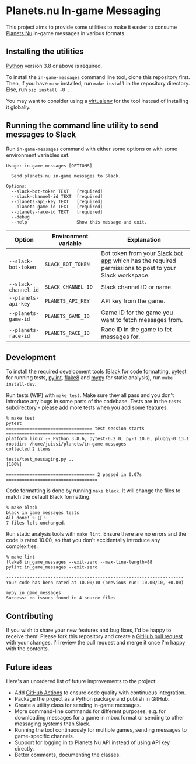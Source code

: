 # Planets.nu In-game Messaging

This project aims to provide some utilities to make it easier to consume [Planets Nu](https://planets.nu/) in-game messages in various formats.

## Installing the utilities

[Python](https://www.python.org/) version 3.8 or above is required.

To install the `in-game-messages` command line tool, clone this repository first. Then, if you have `make` installed, run `make install` in the repository directory. Else, run `pip install -U .`.

You may want to consider using a [virtualenv](https://virtualenv.pypa.io/en/latest/) for the tool instead of installing it globally.

## Running the command line utility to send messages to Slack

Run `in-game-messages` command with either some options or with some environment variables set.

```console
Usage: in-game-messages [OPTIONS]

  Send planets.nu in-game messages to Slack.

Options:
  --slack-bot-token TEXT   [required]
  --slack-channel-id TEXT  [required]
  --planets-api-key TEXT   [required]
  --planets-game-id TEXT   [required]
  --planets-race-id TEXT   [required]
  --debug
  --help                   Show this message and exit.
```

| Option | Environment variable | Explanation |
| ------ | -------------------- | ----------- |
| `--slack-bot-token` | `SLACK_BOT_TOKEN` | Bot token from your [Slack bot app](https://slack.com/intl/en-fi/help/articles/115005265703-Create-a-bot-for-your-workspace) which has the required permissions to post to your Slack workspace. |
| `--slack-channel-id` | `SLACK_CHANNEL_ID` | Slack channel ID or name. |
| `--planets-api-key` | `PLANETS_API_KEY` | API key from the game. |
| `--planets-game-id` | `PLANETS_GAME_ID` | Game ID for the game you want to fetch messages from. |
| `--planets-race-id` | `PLANETS_RACE_ID` | Race ID in the game to fet messages for. |

## Development

To install the required development tools ([Black](https://github.com/psf/black) for code formatting, [pytest](https://docs.pytest.org/en/stable/) for running tests, [pylint](https://www.pylint.org/), [flake8](https://flake8.pycqa.org/en/latest/) and [mypy](http://mypy-lang.org/) for static analysis), run `make install-dev`.

Run tests (WIP) with `make test`. Make sure they all pass and you don't introduce any bugs in some parts of the codebase. Tests are in the `tests` subdirectory - please add more tests when you add some features.

```console
% make test
pytest
================================= test session starts ==================================
platform linux -- Python 3.8.6, pytest-6.2.0, py-1.10.0, pluggy-0.13.1
rootdir: /home/juissi/planets/in-game-messages
collected 2 items

tests/test_messaging.py ..                                                       [100%]

================================== 2 passed in 0.07s ===================================
```

Code formatting is done by running `make black`. It will change the files to match the default Black formatting.

```console
% make black
black in_game_messages tests
All done! ✨ 🍰 ✨
7 files left unchanged.
```

Run static analysis tools with `make lint`. Ensure there are no errors and the code is rated 10.00, so that you don't accidentally introduce any complexities.

``` console
% make lint
flake8 in_game_messages --exit-zero --max-line-length=88
pylint in_game_messages --exit-zero

--------------------------------------------------------------------
Your code has been rated at 10.00/10 (previous run: 10.00/10, +0.00)

mypy in_game_messages
Success: no issues found in 4 source files
```

## Contributing

If you wish to share your new features and bug fixes, I'd be happy to receive them! Please fork this repository and create a [GitHub pull request](https://docs.github.com/en/free-pro-team@latest/github/collaborating-with-issues-and-pull-requests/about-pull-requests) with your changes. I'll review the pull request and merge it once I'm happy with the contents.

## Future ideas

Here's an unordered list of future improvements to the project:

- Add [GitHub Actions](https://docs.github.com/en/free-pro-team@latest/actions) to ensure code quality with continuous integration.
- Package the project as a Python package and publish in GitHub.
- Create a utility class for sending in-game messages.
- More command-line commands for different purposes, e.g. for downloading messages for a game in mbox format or sending to other messaging systems than Slack.
- Running the tool continuously for multiple games, sending messages to game-specific channels.
- Support for logging in to Planets Nu API instead of using API key directly.
- Better comments, documenting the classes.
